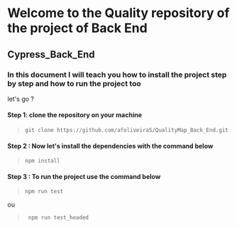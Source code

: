 # Welcome to the Quality repository of the project of Back End
## Cypress_Back_End

### In this document I will teach you how to install the project step by step and how to run the project too

let's go ?

#### Step 1: clone the repository on your machine

>```
>git clone https://github.com/afoliveira5/QualityMap_Back_End.git
>```

#### Step 2 : Now let's install the dependencies with the command below
>```
>npm install
>```

#### Step 3 : To run the project use the command below
>```
>npm run test
>```

ou

>```
>  npm run test_headed
>```
